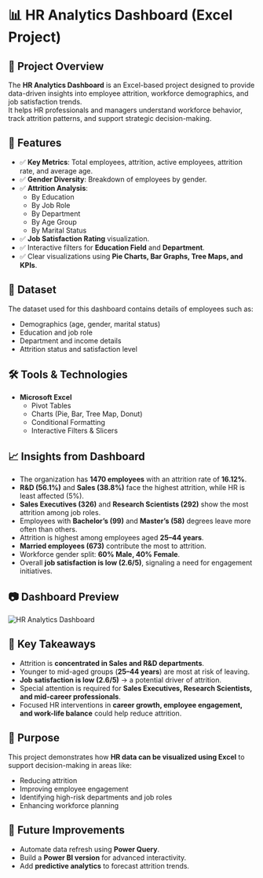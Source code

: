# 📊 HR Analytics Dashboard (Excel Project)

## 📌 Project Overview
The **HR Analytics Dashboard** is an Excel-based project designed to provide data-driven insights into employee attrition, workforce demographics, and job satisfaction trends.  
It helps HR professionals and managers understand workforce behavior, track attrition patterns, and support strategic decision-making.

## 🚀 Features
- ✅ **Key Metrics**: Total employees, attrition, active employees, attrition rate, and average age.  
- ✅ **Gender Diversity**: Breakdown of employees by gender.  
- ✅ **Attrition Analysis**:  
  - By Education  
  - By Job Role  
  - By Department  
  - By Age Group  
  - By Marital Status  
- ✅ **Job Satisfaction Rating** visualization.  
- ✅ Interactive filters for **Education Field** and **Department**.  
- ✅ Clear visualizations using **Pie Charts, Bar Graphs, Tree Maps, and KPIs**.  



## 📂 Dataset
The dataset used for this dashboard contains details of employees such as:  
- Demographics (age, gender, marital status)  
- Education and job role  
- Department and income details  
- Attrition status and satisfaction level  




## 🛠 Tools & Technologies
- **Microsoft Excel**  
  - Pivot Tables  
  - Charts (Pie, Bar, Tree Map, Donut)  
  - Conditional Formatting  
  - Interactive Filters & Slicers  



## 📈 Insights from Dashboard

- The organization has **1470 employees** with an attrition rate of **16.12%**.  
- **R&D (56.1%)** and **Sales (38.8%)** face the highest attrition, while HR is least affected (5%).  
- **Sales Executives (326)** and **Research Scientists (292)** show the most attrition among job roles.  
- Employees with **Bachelor’s (99)** and **Master’s (58)** degrees leave more often than others.  
- Attrition is highest among employees aged **25–44 years**.  
- **Married employees (673)** contribute the most to attrition.  
- Workforce gender split: **60% Male, 40% Female**.  
- Overall **job satisfaction is low (2.6/5)**, signaling a need for engagement initiatives.  




## 📷 Dashboard Preview
![HR Analytics Dashboard]()

## 📌 Key Takeaways
- Attrition is **concentrated in Sales and R&D departments**.
- Younger to mid-aged groups (**25–44 years**) are most at risk of leaving.
- **Job satisfaction is low (2.6/5)** → a potential driver of attrition.
- Special attention is required for **Sales Executives, Research Scientists, and mid-career professionals**.
- Focused HR interventions in **career growth, employee engagement, and work-life balance** could help reduce attrition.


## 🎯 Purpose
This project demonstrates how **HR data can be visualized using Excel** to support decision-making in areas like:  
- Reducing attrition  
- Improving employee engagement  
- Identifying high-risk departments and job roles  
- Enhancing workforce planning  



## 🔮 Future Improvements
- Automate data refresh using **Power Query**.  
- Build a **Power BI version** for advanced interactivity.  
- Add **predictive analytics** to forecast attrition trends.  



